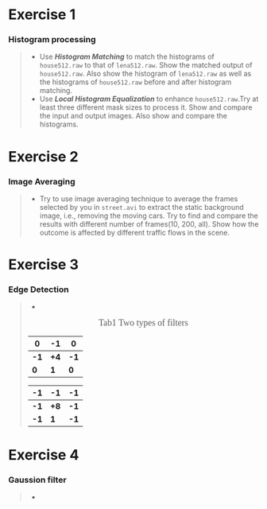 # Exercise 1
### Histogram processing
> * Use ***Histogram Matching*** to match the histograms of `house512.raw` to that of `lena512.raw`. Show the matched output of `house512.raw`. Also show the histogram of `lena512.raw` as well as the histograms of `house512.raw` before and after histogram matching.
> * Use ***Local Histogram Equalization*** to enhance `house512.raw`.Try at least three different mask sizes to process it. Show and compare the input and output images. Also show and compare the histograms.

# Exercise 2
### Image Averaging
> * Try to use image averaging technique to average the frames selected by you in `street.avi` to extract the static background image, i.e., removing the moving cars. Try to find and compare the results with different number of frames(10, 200, all). Show how the outcome is affected by different traffic flows in the scene.

# Exercise 3
### Edge Detection
> * 
> <style>
> .center{
> margin:right;
> }
> </style>
> <p align="center"><font face="Times New Roman" size=4.>Tab1 Two types of filters</font></p>
> <div class="center">
> 
> |0|-1|0|
> |---|---|---|
> |**-1**|**+4**|**-1**|
> |**0**|**1**|**0**|
> 
> |-1|-1|-1|
> |---|---|---|
> |**-1**|**+8**|**-1**|
> |**-1**|**1**|**-1**|
> </div>
> 

# Exercise 4
### Gaussion filter
> * 